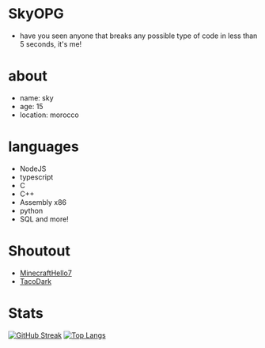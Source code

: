 # SkyOPG
- have you seen anyone that breaks any possible type of code in less than 5 seconds, it's me!
# about
- name: sky
- age: 15 
- location: morocco
# languages
- NodeJS
- typescript
- C
- C++
- Assembly x86
- python 
- SQL and more!
# Shoutout
- [MinecraftHello7](https://github.com/Minecrafthello7)
- [TacoDark](https://github.com/TacoDark)
# Stats
[![GitHub Streak](https://streak-stats.demolab.com?user=SkyOPG&theme=onedark&hide_border=true)](https://git.io/streak-stats)
[![Top Langs](https://github-readme-stats.vercel.app/api/top-langs/?username=anuraghazra&layout=donut-vertical)](https://github.com/anuraghazra/github-readme-stats)
